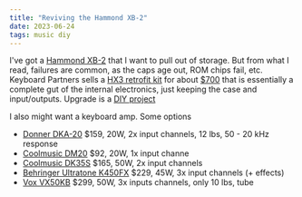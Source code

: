 ```yaml
---
title: "Reviving the Hammond XB-2"
date: 2023-06-24
tags: music diy
---
```


I've got a [Hammond XB-2](http://www.muzines.co.uk/articles/hammond-xb2/849) that I want to pull out of storage.  But from what I read, failures are common, as the caps age out, ROM chips fail, etc.  Keyboard Partners sells a [HX3 retrofit kit](http://wiki.keyboardpartner.de/index.php?title=XB2-Kit_mk3_User_Manual) for about [$700](https://shop.keyboardpartner.de/p/hx3-6-xb2-retrofit-kit) that is essentially a complete gut of the internal electronics, just keeping the case and input/outputs.  Upgrade is a [DIY project](http://wiki.keyboardpartner.de/index.php?title=XB2-Kit_mk3_Installation)

I also might want a keyboard amp.  Some options
* [Donner DKA-20](https://amzn.to/42YILmn)  $159, 20W, 2x input channels, 12 lbs, 50 - 20 kHz response
* [Coolmusic DM20](https://amzn.to/3XnYfyS) $92, 20W, 1x input channe
* [Coolmusic DK35S](https://amzn.to/3CLFxba) $165, 50W, 2x input channels
* [Behringer Ultratone K450FX](https://amzn.to/44fBa3F) $229, 45W, 3x input channels (+ effects)
* [Vox VX50KB](https://amzn.to/3NKcwCK) $299, 50W, 3x inputs channels, only 10 lbs, tube



